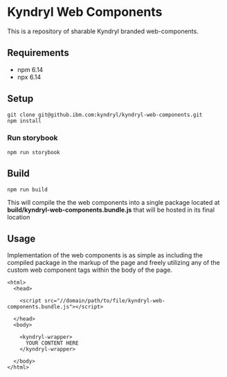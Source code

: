 # Kyndryl Web Components

This is a repository of sharable Kyndryl branded web-components.

## Requirements

- npm 6.14
- npx 6.14

## Setup

```
git clone git@github.ibm.com:kyndryl/kyndryl-web-components.git
npm install
```

### Run storybook

```
npm run storybook
```

## Build

```
npm run build
```

This will compile the the web components into a single package located at **build/kyndryl-web-components.bundle.js** that will be hosted in its final location

## Usage

Implementation of the web components is as simple as including the compiled package in the markup of the page and freely utilizing any of the custom web component tags within the body of the page.

```
<html>
  <head>

    <script src="//domain/path/to/file/kyndryl-web-components.bundle.js"></script>

  </head>
  <body>
  
    <kyndryl-wrapper>
      YOUR CONTENT HERE
    </kyndryl-wrapper>
    
  </body>
</html>
```
